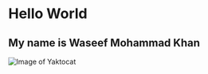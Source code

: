 # Hello World

## My name is Waseef Mohammad Khan
![Image of Yaktocat](https://octodex.github.com/images/yaktocat.png)
